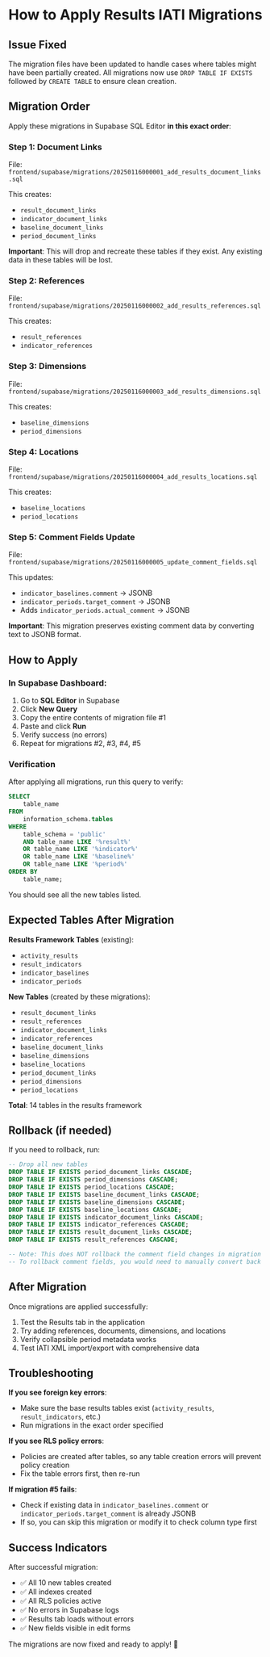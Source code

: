 # How to Apply Results IATI Migrations

## Issue Fixed

The migration files have been updated to handle cases where tables might have been partially created. All migrations now use `DROP TABLE IF EXISTS` followed by `CREATE TABLE` to ensure clean creation.

## Migration Order

Apply these migrations in Supabase SQL Editor **in this exact order**:

### Step 1: Document Links
File: `frontend/supabase/migrations/20250116000001_add_results_document_links.sql`

This creates:
- `result_document_links`
- `indicator_document_links`
- `baseline_document_links`
- `period_document_links`

**Important**: This will drop and recreate these tables if they exist. Any existing data in these tables will be lost.

### Step 2: References
File: `frontend/supabase/migrations/20250116000002_add_results_references.sql`

This creates:
- `result_references`
- `indicator_references`

### Step 3: Dimensions
File: `frontend/supabase/migrations/20250116000003_add_results_dimensions.sql`

This creates:
- `baseline_dimensions`
- `period_dimensions`

### Step 4: Locations
File: `frontend/supabase/migrations/20250116000004_add_results_locations.sql`

This creates:
- `baseline_locations`
- `period_locations`

### Step 5: Comment Fields Update
File: `frontend/supabase/migrations/20250116000005_update_comment_fields.sql`

This updates:
- `indicator_baselines.comment` → JSONB
- `indicator_periods.target_comment` → JSONB
- Adds `indicator_periods.actual_comment` → JSONB

**Important**: This migration preserves existing comment data by converting text to JSONB format.

## How to Apply

### In Supabase Dashboard:

1. Go to **SQL Editor** in Supabase
2. Click **New Query**
3. Copy the entire contents of migration file #1
4. Paste and click **Run**
5. Verify success (no errors)
6. Repeat for migrations #2, #3, #4, #5

### Verification

After applying all migrations, run this query to verify:

```sql
SELECT 
    table_name 
FROM 
    information_schema.tables 
WHERE 
    table_schema = 'public' 
    AND table_name LIKE '%result%'
    OR table_name LIKE '%indicator%'
    OR table_name LIKE '%baseline%'
    OR table_name LIKE '%period%'
ORDER BY 
    table_name;
```

You should see all the new tables listed.

## Expected Tables After Migration

**Results Framework Tables** (existing):
- `activity_results`
- `result_indicators`
- `indicator_baselines`
- `indicator_periods`

**New Tables** (created by these migrations):
- `result_document_links`
- `result_references`
- `indicator_document_links`
- `indicator_references`
- `baseline_document_links`
- `baseline_dimensions`
- `baseline_locations`
- `period_document_links`
- `period_dimensions`
- `period_locations`

**Total**: 14 tables in the results framework

## Rollback (if needed)

If you need to rollback, run:

```sql
-- Drop all new tables
DROP TABLE IF EXISTS period_document_links CASCADE;
DROP TABLE IF EXISTS period_dimensions CASCADE;
DROP TABLE IF EXISTS period_locations CASCADE;
DROP TABLE IF EXISTS baseline_document_links CASCADE;
DROP TABLE IF EXISTS baseline_dimensions CASCADE;
DROP TABLE IF EXISTS baseline_locations CASCADE;
DROP TABLE IF EXISTS indicator_document_links CASCADE;
DROP TABLE IF EXISTS indicator_references CASCADE;
DROP TABLE IF EXISTS result_document_links CASCADE;
DROP TABLE IF EXISTS result_references CASCADE;

-- Note: This does NOT rollback the comment field changes in migration #5
-- To rollback comment fields, you would need to manually convert back to TEXT
```

## After Migration

Once migrations are applied successfully:
1. Test the Results tab in the application
2. Try adding references, documents, dimensions, and locations
3. Verify collapsible period metadata works
4. Test IATI XML import/export with comprehensive data

## Troubleshooting

**If you see foreign key errors**:
- Make sure the base results tables exist (`activity_results`, `result_indicators`, etc.)
- Run migrations in the exact order specified

**If you see RLS policy errors**:
- Policies are created after tables, so any table creation errors will prevent policy creation
- Fix the table errors first, then re-run

**If migration #5 fails**:
- Check if existing data in `indicator_baselines.comment` or `indicator_periods.target_comment` is already JSONB
- If so, you can skip this migration or modify it to check column type first

## Success Indicators

After successful migration:
- ✅ All 10 new tables created
- ✅ All indexes created
- ✅ All RLS policies active
- ✅ No errors in Supabase logs
- ✅ Results tab loads without errors
- ✅ New fields visible in edit forms

The migrations are now fixed and ready to apply! 🚀

